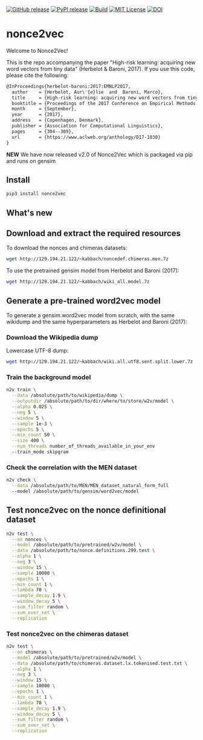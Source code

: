 [![GitHub release][release-image]][release-url]
[![PyPI release][pypi-image]][pypi-url]
[![Build][travis-image]][travis-url]
[![MIT License][license-image]][license-url]
[![DOI](https://zenodo.org/badge/96074751.svg)](https://zenodo.org/badge/latestdoi/96074751)

# nonce2vec
Welcome to Nonce2Vec!

This is the repo accompanying the paper "High-risk learning: acquiring new word
vectors from tiny data" (Herbelot &amp; Baroni, 2017). If you use this code,
please cite the following:
```tex
@InProceedings{herbelot-baroni:2017:EMNLP2017,
  author    = {Herbelot, Aur\'{e}lie  and  Baroni, Marco},
  title     = {High-risk learning: acquiring new word vectors from tiny data},
  booktitle = {Proceedings of the 2017 Conference on Empirical Methods in Natural Language Processing},
  month     = {September},
  year      = {2017},
  address   = {Copenhagen, Denmark},
  publisher = {Association for Computational Linguistics},
  pages     = {304--309},
  url       = {https://www.aclweb.org/anthology/D17-1030}
}
```

**NEW** We have now released v2.0 of Nonce2Vec which is packaged via pip and
runs on gensim

## Install
```bash
pip3 install nonce2vec
```

## What's new

## Download and extract the required resources
To download the nonces and chimeras datasets:
```bash
wget http://129.194.21.122/~kabbach/noncedef.chimeras.men.7z
```
To use the pretrained gensim model from Herbelot and Baroni (2017):
```bash
wget http://129.194.21.122/~kabbach/wiki_all.model.7z
```

## Generate a pre-trained word2vec model
To generate a gensim.word2vec model from scratch, with the same wikidump
and the same hyperparameters as Herbelot and Baroni (2017):

### Download the Wikipedia dump
Lowercase UTF-8 dump:
```bash
wget http://129.194.21.122/~kabbach/wiki.all.utf8.sent.split.lower.7z
```

### Train the background model
```bash
n2v train \
  --data /absolute/path/to/wikipedia/dump \
  --outputdir /absolute/path/to/dir/where/to/store/w2v/model \
  --alpha 0.025 \
  --neg 5 \
  --window 5 \
  --sample 1e-3 \
  --epochs 5 \
  --min_count 50 \
  --size 400 \
  --num_threads number_of_threads_available_in_your_env
  --train_mode skipgram
```

### Check the correlation with the MEN dataset
```bash
n2v check \
  --data /absolute/path/to/MEN/MEN_dataset_natural_form_full
  --model /absolute/path/to/gensim/word2vec/model
```

## Test nonce2vec on the nonce definitional dataset
```bash
n2v test \
  --on nonces \
  --model /absolute/path/to/pretrained/w2v/model \
  --data /absolute/path/to/nonce.definitions.299.test \
  --alpha 1 \
  --neg 3 \
  --window 15 \
  --sample 10000 \
  --epochs 1 \
  --min_count 1 \
  --lambda 70 \
  --sample_decay 1.9 \
  --window_decay 5 \
  --sum_filter random \
  --sum_over_set \
  --replication
```


### Test nonce2vec on the chimeras dataset
```bash
n2v test \
  --on chimeras \
  --model /absolute/path/to/pretrained/w2v/model \
  --data /absolute/path/to/chimeras.dataset.lx.tokenised.test.txt \
  --alpha 1 \
  --neg 3 \
  --window 15 \
  --sample 10000 \
  --epochs 1 \
  --min_count 1 \
  --lambda 70 \
  --sample_decay 1.9 \
  --window_decay 5 \
  --sum_filter random \
  --sum_over_set \
  --replication
```

[release-image]:https://img.shields.io/github/release/minimalparts/nonce2vec.svg?style=flat-square
[release-url]:https://github.com/minimalparts/nonce2vec/releases/latest
[pypi-image]:https://img.shields.io/pypi/v/nonce2vec.svg?style=flat-square
[pypi-url]:https://pypi.org/project/nonce2vec/
[travis-image]:https://img.shields.io/travis/minimalparts/nonce2vec.svg?style=flat-square
[travis-url]:https://travis-ci.org/minimalparts/nonce2vec
[license-image]:http://img.shields.io/badge/license-MIT-000000.svg?style=flat-square
[license-url]:LICENSE.txt

